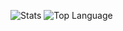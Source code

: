![Stats](https://github-readme-stats.vercel.app/api?username=Wh4tev3r&show_icons=true&theme=gruvbox&hide_border=true)
![Top Language](https://github-readme-stats.vercel.app/api/top-langs/?username=Wh4tev3r&show_icons=true&theme=gruvbox&text_color=e38720&hide_border=true)
